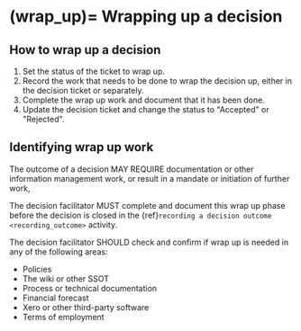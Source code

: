 (wrap_up)=
Wrapping up a decision
======================

## How to wrap up a decision

1. Set the status of the ticket to wrap up.
2. Record the work that needs to be done to wrap the decision up, either in the decision ticket or separately.
3. Complete the wrap up work and document that it has been done.
4. Update the decision ticket and change the status to "Accepted" or "Rejected". 

## Identifying wrap up work

The outcome of a decision MAY REQUIRE documentation or other information management work, or result in a mandate or initiation of further work, 

The decision facilitator MUST complete and document this wrap up phase before the decision is closed in the {ref}`recording a decision outcome <recording_outcome>` activity.

The decision facilitator SHOULD check and confirm if wrap up is needed in any of the following areas:

- Policies
- The wiki or other SSOT
- Process or technical documentation
- Financial forecast 
- Xero or other third-party software
- Terms of employment